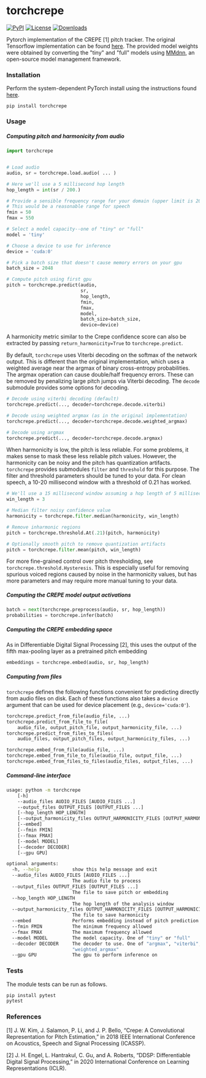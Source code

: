 # torchcrepe
[![PyPI](https://img.shields.io/pypi/v/torchcrepe.svg)](https://pypi.python.org/pypi/torchcrepe) 
[![License](https://img.shields.io/badge/License-MIT-blue.svg)](https://opensource.org/licenses/MIT)
[![Downloads](https://pepy.tech/badge/torchcrepe)](https://pepy.tech/project/torchcrepe)

Pytorch implementation of the CREPE [1] pitch tracker. The original Tensorflow
implementation can be found [here](https://github.com/marl/crepe/). The
provided model weights were obtained by converting the "tiny" and "full" models
using [MMdnn](https://github.com/microsoft/MMdnn), an open-source model
management framework.


### Installation
Perform the system-dependent PyTorch install using the instructions found
[here](https://pytorch.org/).

`pip install torchcrepe`


### Usage

##### Computing pitch and harmonicity from audio


```python
import torchcrepe


# Load audio
audio, sr = torchcrepe.load.audio( ... )

# Here we'll use a 5 millisecond hop length
hop_length = int(sr / 200.)

# Provide a sensible frequency range for your domain (upper limit is 2006 Hz)
# This would be a reasonable range for speech
fmin = 50
fmax = 550

# Select a model capacity--one of "tiny" or "full"
model = 'tiny'

# Choose a device to use for inference
device = 'cuda:0'

# Pick a batch size that doesn't cause memory errors on your gpu
batch_size = 2048

# Compute pitch using first gpu
pitch = torchcrepe.predict(audio,
                           sr,
                           hop_length,
                           fmin,
                           fmax,
                           model,
                           batch_size=batch_size,
                           device=device)
```

A harmonicity metric similar to the Crepe confidence score can also be
extracted by passing `return_harmonicity=True` to `torchcrepe.predict`.

By default, `torchcrepe` uses Viterbi decoding on the softmax of the network
output. This is different than the original implementation, which uses a
weighted average near the argmax of binary cross-entropy probabilities.
The argmax operation can cause double/half frequency errors. These can be
removed by penalizing large pitch jumps via Viterbi decoding. The `decode`
submodule provides some options for decoding.

```python
# Decode using viterbi decoding (default)
torchcrepe.predict(..., decoder=torchcrepe.decode.viterbi)

# Decode using weighted argmax (as in the original implementation)
torchcrepe.predict(..., decoder=torchcrepe.decode.weighted_argmax)

# Decode using argmax
torchcrepe.predict(..., decoder=torchcrepe.decode.argmax)
```

When harmonicity is low, the pitch is less reliable. For some problems, it
makes sense to mask these less reliable pitch values. However, the harmonicity
can be noisy and the pitch has quantization artifacts. `torchcrepe` provides
submodules `filter` and `threshold` for this purpose. The filter and threshold
parameters should be tuned to your data. For clean speech, a 10-20 millisecond
window with a threshold of 0.21 has worked.

```python
# We'll use a 15 millisecond window assuming a hop length of 5 milliseconds
win_length = 3

# Median filter noisy confidence value
harmonicity = torchcrepe.filter.median(harmonicity, win_length)

# Remove inharmonic regions
pitch = torchcrepe.threshold.At(.21)(pitch, harmonicity)

# Optionally smooth pitch to remove quantization artifacts
pitch = torchcrepe.filter.mean(pitch, win_length)
```

For more fine-grained control over pitch thresholding, see
`torchcrepe.threshold.Hysteresis`. This is especially useful for removing
spurious voiced regions caused by noise in the harmonicity values, but
has more parameters and may require more manual tuning to your data.


##### Computing the CREPE model output activations

```python
batch = next(torchcrepe.preprocess(audio, sr, hop_length))
probabilities = torchcrepe.infer(batch)
```


##### Computing the CREPE embedding space

As in Differentiable Digital Signal Processing [2], this uses the output of the
fifth max-pooling layer as a pretrained pitch embedding

```python
embeddings = torchcrepe.embed(audio, sr, hop_length)
```

##### Computing from files

`torchcrepe` defines the following functions convenient for predicting
directly from audio files on disk. Each of these functions also takes
a `device` argument that can be used for device placement (e.g.,
`device='cuda:0'`).

```python
torchcrepe.predict_from_file(audio_file, ...)
torchcrepe.predict_from_file_to_file(
    audio_file, output_pitch_file, output_harmonicity_file, ...)
torchcrepe.predict_from_files_to_files(
    audio_files, output_pitch_files, output_harmonicity_files, ...)

torchcrepe.embed_from_file(audio_file, ...)
torchcrepe.embed_from_file_to_file(audio_file, output_file, ...)
torchcrepe.embed_from_files_to_files(audio_files, output_files, ...)
```

##### Command-line interface

```bash
usage: python -m torchcrepe
    [-h]
    --audio_files AUDIO_FILES [AUDIO_FILES ...]
    --output_files OUTPUT_FILES [OUTPUT_FILES ...]
    [--hop_length HOP_LENGTH]
    [--output_harmonicity_files OUTPUT_HARMONICITY_FILES [OUTPUT_HARMONICITY_FILES ...]]
    [--embed]
    [--fmin FMIN]
    [--fmax FMAX]
    [--model MODEL]
    [--decoder DECODER]
    [--gpu GPU]

optional arguments:
  -h, --help            show this help message and exit
  --audio_files AUDIO_FILES [AUDIO_FILES ...]
                        The audio file to process
  --output_files OUTPUT_FILES [OUTPUT_FILES ...]
                        The file to save pitch or embedding
  --hop_length HOP_LENGTH
                        The hop length of the analysis window
  --output_harmonicity_files OUTPUT_HARMONICITY_FILES [OUTPUT_HARMONICITY_FILES ...]
                        The file to save harmonicity
  --embed               Performs embedding instead of pitch prediction
  --fmin FMIN           The minimum frequency allowed
  --fmax FMAX           The maximum frequency allowed
  --model MODEL         The model capacity. One of "tiny" or "full"
  --decoder DECODER     The decoder to use. One of "argmax", "viterbi", or
                        "weighted_argmax"
  --gpu GPU             The gpu to perform inference on
```


### Tests

The module tests can be run as follows.

```bash
pip install pytest
pytest
```


### References
[1] J. W. Kim, J. Salamon, P. Li, and J. P. Bello, “Crepe: A
Convolutional Representation for Pitch Estimation,” in 2018 IEEE
International Conference on Acoustics, Speech and Signal
Processing (ICASSP).

[2] J. H. Engel, L. Hantrakul, C. Gu, and A. Roberts,
“DDSP: Differentiable Digital Signal Processing,” in
2020 International Conference on Learning
Representations (ICLR).
